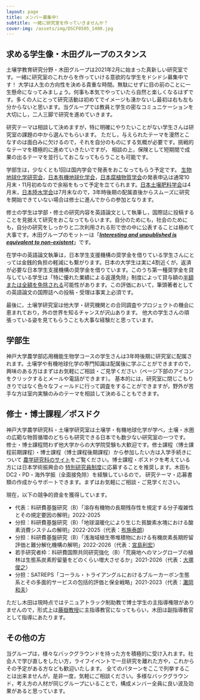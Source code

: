 ```yaml
---
layout: page
title: メンバー募集中!
subtitle: 一緒に研究室を作っていきませんか？
cover-img: /assets/img/DSCF0505_1400.jpg
---
```

## 求める学生像・木田グループのスタンス
土壌学教育研究分野・木田グループは2021年2月に始まった真新しい研究室です。一緒に研究室のこれからを作っていける意欲的な学生をドシドシ募集中です！
大学は人生の方向性を決める貴重な時間。無駄にせずに目の前のことに一生懸命になってみましょう。何事も本気でやっていたら自然と楽しくなるはずです。多くの人にとって研究活動は初めてでイメージも湧かないし最初は右も左も分からないと思います。当グループでは教員と学生の密なコミュニケーションを大切にし，二人三脚で研究を進めていきます。

研究テーマは相談して決めますが，特に明確にやりたいことがない学生さんは研究室の課題の中から選んでもらいます。
ただし，与えられたテーマを漫然とこなすのは面白みに欠けるので，それを自分のものにする気概が必要です。挑戦的なテーマを積極的に進めていきたいですが，
相談の上，保険として短期間で成果の出るテーマを並行しておこなってもらうことも可能です。

学部生は，少なくとも1回は国内学会で発表をおこなってもらう予定です。
[生物地球化学研究会](https://sites.google.com/site/biogeochemnet/home)，[日本有機地球化学会](http://ogeochem.jp/)，[日本腐植物質学会](http://www.research.kobe-u.ac.jp/ans-soil/jhss/)の発表申込は通常10月末・11月初めなので余裕をもって予定を立てられます。[日本土壌肥料学会](http://jssspn.jp/)は4月末，[日本陸水学会](http://www.jslim.jp/)は7月末なので，3年時後期の配属直後からスムーズに研究を開始できていない場合は修士に進んでからの参加となります。

修士の学生は学部・修士の研究内容を英語論文として執筆し，国際誌に投稿することを見据えて研究をおこなってもらいます。自分のためにも，社会のためにも，自分の研究をしっかりと二次利用される形で世の中に公表することは極めて大事です。木田グループのモットーは「[_**Interesting and unpublished is equivalent to non-existent**_](https://onlinelibrary.wiley.com/doi/pdf/10.1002/adma.200400767)」です。

在学中の英語論文執筆は，日本学生支援機構の奨学金を借りている学生さんにとっては金銭的負担の軽減にも繋がります。日本の大学生は実に4割近くが，返済が必要な日本学生支援機構の奨学金を借りています。このうち第一種奨学金を貸与している学生は「特に優れた業績による返還免除」制度によって貸与額の[半額または全額を免除される](https://www.jasso.go.jp/shogakukin/saiyochu/gyosekimenjo/index.html)可能性があります。この評価において，筆頭著者としての英語論文の国際誌への投稿・受理は事実上必須です。

最後に，土壌学研究室は他大学・研究機関との合同調査やプロジェクトの機会に恵まれており，外の世界を知るチャンスが沢山あります。
他大の学生さんの頑張っている姿を見てもらうことも大事な経験だと思っています。

## 学部生
神戸大学農学部応用機能生物学コースの学生さんは3年時後期に研究室に配属されます。土壌学や有機地球化学の専門知識は配属後に学ぶことができますので，
興味のある方はまずはお気軽にご相談・ご見学ください（ページ下部のアイコンをクリックするとメールや電話ができます）。
基本的には，研究室に閉じこもりきりではなく色々なフィールドに行って調査をすることができますが，野外が苦手な方は室内実験のみのテーマを相談して決めることもできます。

## 修士・博士課程／ポスドク
神戸大学農学研究科・土壌学研究室は土壌学・有機地球化学が学べ，土壌・水圏の広範な物質循環のどちらも研究できる日本でも数少ない研究室の一つです。
修士・博士課程問わず他大学からの大学院受験も大歓迎です。修士課程（博士課程前期課程）・博士課程（博士課程後期課程）から参加したい方は入学手続きについて
[農学研究科のサイト](http://www.ans.kobe-u.ac.jp/jyukensei/top.html)をご覧ください。博士課程・ポスドクを考えている方には日本学術振興会の
[特別研究員制度](https://www.jsps.go.jp/j-pd/index.html)に応募することを推奨します。木田もDC2・PD・海外学振（全面接免除）を経験しているので，
研究テーマ・応募書類の作成からサポートできます。まずはお気軽にご相談・ご見学ください。

現在，以下の競争的資金を獲得しています。  
* 代表：科研費基盤研究（B）「溶存有機物の長期残存性を規定する分子複雑性とその規定要因の解明」2022-2025
* 分担：科研費基盤研究（B）「地球温暖化により生じた貧酸素水塊における酸素消費システムの解明」2022-2025（代表：[布施泰朗](https://environ.kit.ac.jp/about/staff/)）
* 分担：科研費基盤研究（B）「浅海域植生帯堆積物における有機炭素長期貯留評価と難分解化機構の解明」2022-2026（代表：[宮島利宏](https://researchmap.jp/miyajima)）
* 若手研究者枠：科研費国際共同研究強化（B）「荒廃地へのマングローブの植林は生態系炭素貯留量をどのくらい増大させるか」2021-2026（代表：[大塚俊之](https://researchmap.jp/read0166246)）
* 分担：SATREPS「コーラル・トライアングルにおけるブルーカーボン生態系とその多面的サービスの包括的評価と保全戦略」2021-2023（代表：[灘岡和夫](https://researchmap.jp/read0047241)）

ただし木田は現時点ではテニュアトラック制助教で博士学生の主指導権限がありませんので，形式上は[藤嶽教授](https://kobesoillab.github.io/member/)に主指導教官になってもらい，木田は副指導教官として指導にあたります。

## その他の方
当グループは，様々なバックグラウンドを持った方を積極的に受け入れます。社会人で学び直しをしたい方，ライフイベントで一旦研究を離れた方や，これからその予定がある方なども歓迎いたします。
全てのパターンをここで列挙することは出来ませんが，是非一度，気軽にご相談ください。多様なバックグラウンド，考え方の人材が同じグループにいることで，構成メンバー全員に良い波及効果があると思っています。
